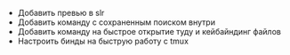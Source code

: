- Добавить превью в slr 
- Добавить команду с сохраненным поиском внутри
- Добавить команду на быстрое открытие туду и кейбайндинг файлов
- Настроить бинды на быструю работу с tmux
